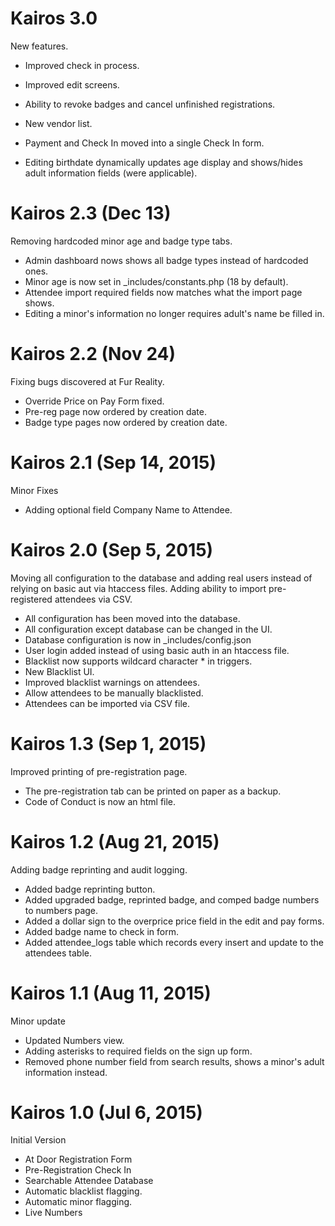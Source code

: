# Kairos 3.0

New features. 

* Improved check in process.
* Improved edit screens.
* Ability to revoke badges and cancel unfinished registrations.
* New vendor list. 


* Payment and Check In moved into a single Check In form. 
* Editing birthdate dynamically updates age display and shows/hides adult information fields (were applicable). 

# Kairos 2.3 (Dec 13)

Removing hardcoded minor age and badge type tabs.

* Admin dashboard nows shows all badge types instead of hardcoded ones.
* Minor age is now set in _includes/constants.php (18 by default).
* Attendee import required fields now matches what the import page shows.
* Editing a minor's information no longer requires adult's name be filled in.

# Kairos 2.2 (Nov 24)

Fixing bugs discovered at Fur Reality.

* Override Price on Pay Form fixed. 
* Pre-reg page now ordered by creation date. 
* Badge type pages now ordered by creation date. 

# Kairos 2.1 (Sep 14, 2015)

Minor Fixes

* Adding optional field Company Name to Attendee. 

# Kairos 2.0 (Sep 5, 2015)

Moving all configuration to the database and adding real users instead of relying on basic aut via htaccess files. Adding ability to import pre-registered attendees via CSV.

* All configuration has been moved into the database.
* All configuration except database can be changed in the UI.
* Database configuration is now in _includes/config.json
* User login added instead of using basic auth in an htaccess file. 
* Blacklist now supports wildcard character * in triggers. 
* New Blacklist UI. 
* Improved blacklist warnings on attendees.
* Allow attendees to be manually blacklisted.
* Attendees can be imported via CSV file.

# Kairos 1.3 (Sep 1, 2015)

Improved printing of pre-registration page. 

* The pre-registration tab can be printed on paper as a backup. 
* Code of Conduct is now an html file. 

# Kairos 1.2 (Aug 21, 2015)

Adding badge reprinting and audit logging. 

* Added badge reprinting button.
* Added upgraded badge, reprinted badge, and comped badge numbers to numbers page.
* Added a dollar sign to the overprice price field in the edit and pay forms. 
* Added badge name to check in form.
* Added attendee_logs table which records every insert and update to the attendees table. 

# Kairos 1.1 (Aug 11, 2015)

Minor update

* Updated Numbers view. 
* Adding asterisks to required fields on the sign up form.
* Removed phone number field from search results, shows a minor's adult information instead.

# Kairos 1.0 (Jul 6, 2015)

Initial Version

* At Door Registration Form
* Pre-Registration Check In
* Searchable Attendee Database
* Automatic blacklist flagging.
* Automatic minor flagging.
* Live Numbers